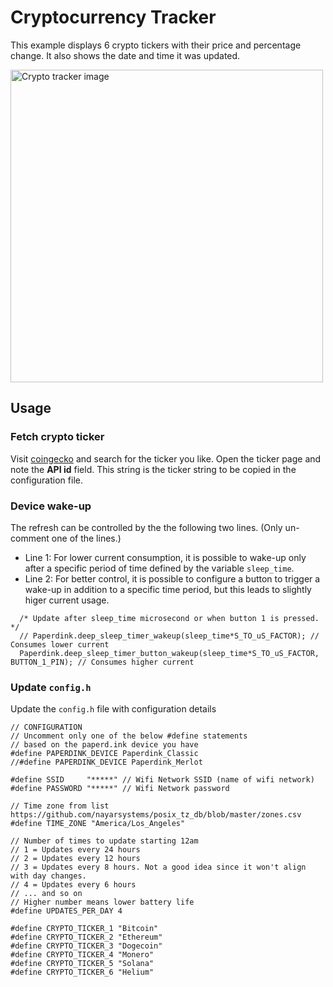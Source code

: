 # Cryptocurrency Tracker
This example displays 6 crypto tickers with their price and percentage change.
It also shows the date and time it was updated.

<img src="Crypto_Tracker.png" width="500" alt="Crypto tracker image">

## Usage

### Fetch crypto ticker
Visit [coingecko](www.coingecko.com) and search for the ticker you like.
Open the ticker page and note the **API id** field. This string is the ticker string
to be copied in the configuration file.

### Device wake-up
The refresh can be controlled by the the following two lines. (Only un-comment one of the lines.)
- Line 1: For lower current consumption, it is possible to wake-up only after a specific period of time defined by the variable `sleep_time`.
- Line 2: For better control, it is possible to configure a button to trigger a wake-up in addition to a specific time period, but this leads to slightly higer current usage.

```
  /* Update after sleep_time microsecond or when button 1 is pressed. */
  // Paperdink.deep_sleep_timer_wakeup(sleep_time*S_TO_uS_FACTOR); // Consumes lower current
  Paperdink.deep_sleep_timer_button_wakeup(sleep_time*S_TO_uS_FACTOR, BUTTON_1_PIN); // Consumes higher current
```

### Update `config.h`

Update the `config.h` file with configuration details

```
// CONFIGURATION
// Uncomment only one of the below #define statements
// based on the paperd.ink device you have
#define PAPERDINK_DEVICE Paperdink_Classic
//#define PAPERDINK_DEVICE Paperdink_Merlot

#define SSID     "*****" // Wifi Network SSID (name of wifi network)
#define PASSWORD "*****" // Wifi Network password

// Time zone from list https://github.com/nayarsystems/posix_tz_db/blob/master/zones.csv
#define TIME_ZONE "America/Los_Angeles"

// Number of times to update starting 12am
// 1 = Updates every 24 hours
// 2 = Updates every 12 hours
// 3 = Updates every 8 hours. Not a good idea since it won't align with day changes.
// 4 = Updates every 6 hours
// ... and so on
// Higher number means lower battery life
#define UPDATES_PER_DAY 4

#define CRYPTO_TICKER_1 "Bitcoin"
#define CRYPTO_TICKER_2 "Ethereum"
#define CRYPTO_TICKER_3 "Dogecoin"
#define CRYPTO_TICKER_4 "Monero"
#define CRYPTO_TICKER_5 "Solana"
#define CRYPTO_TICKER_6 "Helium"
```
